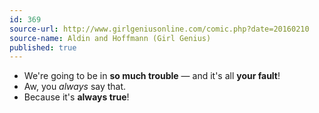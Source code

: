 ```yaml
---
id: 369
source-url: http://www.girlgeniusonline.com/comic.php?date=20160210
source-name: Aldin and Hoffmann (Girl Genius)
published: true
---
```

<ul>
<li>We're going to be in <strong>so much trouble</strong> — and it's all <strong>your fault</strong>!</li>
<li>Aw, you <em>always</em> say that.</li>
<li>Because it's <strong>always true</strong>!</li>
</ul>
